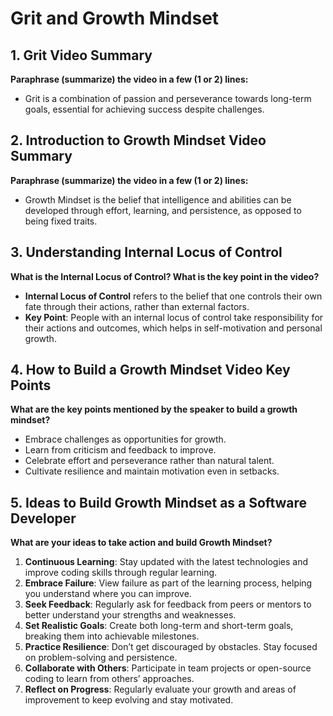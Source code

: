 
# Grit and Growth Mindset

## 1. Grit Video Summary

**Paraphrase (summarize) the video in a few (1 or 2) lines:**
- Grit is a combination of passion and perseverance towards long-term goals, essential for achieving success despite challenges.

## 2. Introduction to Growth Mindset Video Summary

**Paraphrase (summarize) the video in a few (1 or 2) lines:**
- Growth Mindset is the belief that intelligence and abilities can be developed through effort, learning, and persistence, as opposed to being fixed traits.

## 3. Understanding Internal Locus of Control

**What is the Internal Locus of Control? What is the key point in the video?**
- **Internal Locus of Control** refers to the belief that one controls their own fate through their actions, rather than external factors.
- **Key Point**: People with an internal locus of control take responsibility for their actions and outcomes, which helps in self-motivation and personal growth.

## 4. How to Build a Growth Mindset Video Key Points

**What are the key points mentioned by the speaker to build a growth mindset?**
- Embrace challenges as opportunities for growth.
- Learn from criticism and feedback to improve.
- Celebrate effort and perseverance rather than natural talent.
- Cultivate resilience and maintain motivation even in setbacks.

## 5. Ideas to Build Growth Mindset as a Software Developer

**What are your ideas to take action and build Growth Mindset?**
1. **Continuous Learning**: Stay updated with the latest technologies and improve coding skills through regular learning.
2. **Embrace Failure**: View failure as part of the learning process, helping you understand where you can improve.
3. **Seek Feedback**: Regularly ask for feedback from peers or mentors to better understand your strengths and weaknesses.
4. **Set Realistic Goals**: Create both long-term and short-term goals, breaking them into achievable milestones.
5. **Practice Resilience**: Don’t get discouraged by obstacles. Stay focused on problem-solving and persistence.
6. **Collaborate with Others**: Participate in team projects or open-source coding to learn from others’ approaches.
7. **Reflect on Progress**: Regularly evaluate your growth and areas of improvement to keep evolving and stay motivated.
